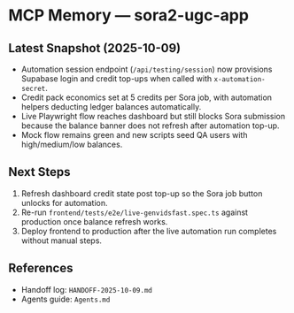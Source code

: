 # MCP Memory — sora2-ugc-app

## Latest Snapshot (2025-10-09)
- Automation session endpoint (`/api/testing/session`) now provisions Supabase login and credit top-ups when called with `x-automation-secret`.
- Credit pack economics set at 5 credits per Sora job, with automation helpers deducting ledger balances automatically.
- Live Playwright flow reaches dashboard but still blocks Sora submission because the balance banner does not refresh after automation top-up.
- Mock flow remains green and new scripts seed QA users with high/medium/low balances.

## Next Steps
1. Refresh dashboard credit state post top-up so the Sora job button unlocks for automation.
2. Re-run `frontend/tests/e2e/live-genvidsfast.spec.ts` against production once balance refresh works.
3. Deploy frontend to production after the live automation run completes without manual steps.

## References
- Handoff log: `HANDOFF-2025-10-09.md`
- Agents guide: `Agents.md`
